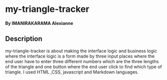 # my-triangle-tracker
#### By **IMANIRAKARAMA Alexianne**
## Description
my-triangle-tracker is about making the interface logic and business logic where the interface logic is a form made by three input places where the end user have to enter three different numbers which are the three lengths of the triangle and one button where the end user click to find which type of triangle. 
 I used HTML ,CSS, javascript and Markdown languages. 